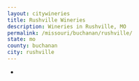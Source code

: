 ```yaml
---
layout: citywineries
title: Rushville Wineries
description: Wineries in Rushville, MO
permalink: /missouri/buchanan/rushville/
state: mo
county: buchanan
city: rushville
---
```

-
